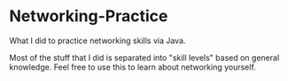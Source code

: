 # Networking-Practice
What I did to practice networking skills via Java.

Most of the stuff that I did is separated into "skill levels" based on general knowledge. Feel free to use this to learn about networking yourself.
